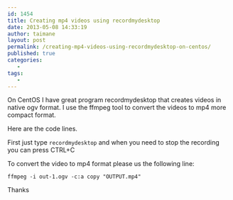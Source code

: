 ```yaml
---
id: 1454
title: Creating mp4 videos using recordmydesktop
date: 2013-05-08 14:33:19
author: taimane
layout: post
permalink: /creating-mp4-videos-using-recordmydesktop-on-centos/
published: true
categories:
   -
tags:
   -
---
```

On CentOS I have great program recordmydesktop that creates videos in native ogv format. I use the ffmpeg tool to convert the videos to mp4 more compact format.
Here are the code lines.

First just type <code>recordmydesktop</code> and when you need to stop the recording you can press CTRL+C


To convert the video to mp4 format please us the following line:
<code>ffmpeg -i out-1.ogv -c:a copy "OUTPUT.mp4"</code>

Thanks

  

